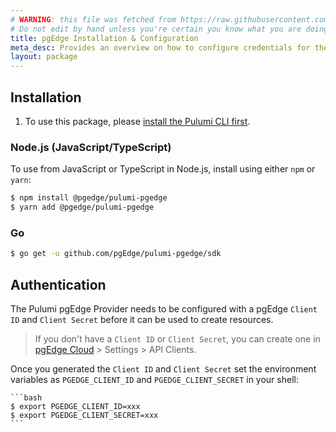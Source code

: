 ```yaml
---
# WARNING: this file was fetched from https://raw.githubusercontent.com/pgEdge/pulumi-pgedge/v0.0.39/docs/installation-configuration.md
# Do not edit by hand unless you're certain you know what you are doing!
title: pgEdge Installation & Configuration
meta_desc: Provides an overview on how to configure credentials for the Pulumi pgEdge Provider.
layout: package
---
```


## Installation

1. To use this package, please [install the Pulumi CLI first](https://www.pulumi.com/docs/install/).

### Node.js (JavaScript/TypeScript)

To use from JavaScript or TypeScript in Node.js, install using either `npm` or `yarn`:

```bash
$ npm install @pgedge/pulumi-pgedge
$ yarn add @pgedge/pulumi-pgedge
```

### Go

```bash
$ go get -u github.com/pgEdge/pulumi-pgedge/sdk
```

## Authentication

The Pulumi pgEdge Provider needs to be configured with a pgEdge `Client ID` and `Client Secret` before it can be used to create resources.

> If you don't have a `Client ID` or `Client Secret`, you can create one in [pgEdge Cloud](https://app.pgedge.com/) > Settings > API Clients.

Once you generated the `Client ID` and `Client Secret` set the environment variables as `PGEDGE_CLIENT_ID` and `PGEDGE_CLIENT_SECRET` in your shell:

    ```bash
    $ export PGEDGE_CLIENT_ID=xxx
    $ export PGEDGE_CLIENT_SECRET=xxx
    ```